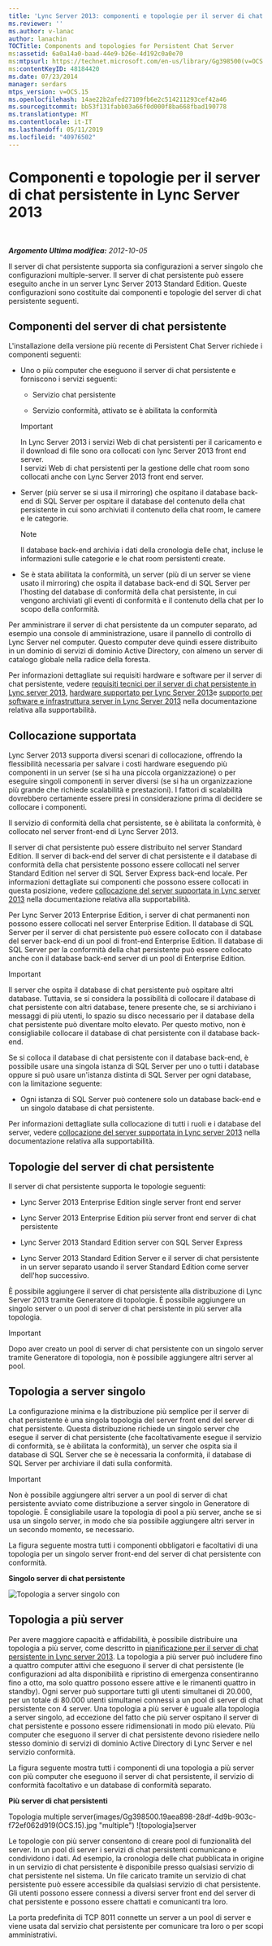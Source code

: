 ```yaml
---
title: 'Lync Server 2013: componenti e topologie per il server di chat persistente'
ms.reviewer: ''
ms.author: v-lanac
author: lanachin
TOCTitle: Components and topologies for Persistent Chat Server
ms:assetid: 6a0a14a0-baad-44e9-b26e-4d192c0a0e70
ms:mtpsurl: https://technet.microsoft.com/en-us/library/Gg398500(v=OCS.15)
ms:contentKeyID: 48184420
ms.date: 07/23/2014
manager: serdars
mtps_version: v=OCS.15
ms.openlocfilehash: 14ae22b2afed27109fb6e2c514211293cef42a46
ms.sourcegitcommit: bb53f131fabb03a66f0d000f8ba668fbad190778
ms.translationtype: MT
ms.contentlocale: it-IT
ms.lasthandoff: 05/11/2019
ms.locfileid: "40976502"
---
```

<div data-xmlns="http://www.w3.org/1999/xhtml">

<div class="topic" data-xmlns="http://www.w3.org/1999/xhtml" data-msxsl="urn:schemas-microsoft-com:xslt" data-cs="http://msdn.microsoft.com/en-us/">

<div data-asp="http://msdn2.microsoft.com/asp">

# <a name="components-and-topologies-for-persistent-chat-server-in-lync-server-2013"></a>Componenti e topologie per il server di chat persistente in Lync Server 2013

</div>

<div id="mainSection">

<div id="mainBody">

<span> </span>

_**Argomento Ultima modifica:** 2012-10-05_

Il server di chat persistente supporta sia configurazioni a server singolo che configurazioni multiple-server. Il server di chat persistente può essere eseguito anche in un server Lync Server 2013 Standard Edition. Queste configurazioni sono costituite dai componenti e topologie del server di chat persistente seguenti.

<div>

## <a name="persistent-chat-server-components"></a>Componenti del server di chat persistente

L'installazione della versione più recente di Persistent Chat Server richiede i componenti seguenti:

  - Uno o più computer che eseguono il server di chat persistente e forniscono i servizi seguenti:
    
      - Servizio chat persistente
    
      - Servizio conformità, attivato se è abilitata la conformità
    
    <div>
    

    > [!IMPORTANT]  
    > In Lync Server 2013 i servizi Web di chat persistenti per il caricamento e il download di file sono ora collocati&nbsp;con lync Server 2013 front end server.<BR>I servizi Web di chat persistenti per la gestione delle chat room sono collocati anche&nbsp;con Lync Server 2013 front end server.

    
    </div>

  - Server (più server se si usa il mirroring) che ospitano il database back-end di SQL Server per ospitare il database del contenuto della chat persistente in cui sono archiviati il contenuto della chat room, le camere e le categorie.
    
    <div>
    

    > [!NOTE]  
    > Il database back-end archivia i dati della cronologia delle chat, incluse le informazioni sulle categorie e le chat room persistenti create.

    
    </div>

  - Se è stata abilitata la conformità, un server (più di un server se viene usato il mirroring) che ospita il database back-end di SQL Server per l'hosting del database di conformità della chat persistente, in cui vengono archiviati gli eventi di conformità e il contenuto della chat per lo scopo della conformità.

Per amministrare il server di chat persistente da un computer separato, ad esempio una console di amministrazione, usare il pannello di controllo di Lync Server nel computer. Questo computer deve quindi essere distribuito in un dominio di servizi di dominio Active Directory, con almeno un server di catalogo globale nella radice della foresta.

Per informazioni dettagliate sui requisiti hardware e software per il server di chat persistente, vedere [requisiti tecnici per il server di chat persistente in Lync server 2013](lync-server-2013-technical-requirements-for-persistent-chat-server.md), [hardware supportato per Lync Server 2013](lync-server-2013-supported-hardware.md)e [supporto per software e infrastruttura server in Lync Server 2013](lync-server-2013-server-software-and-infrastructure-support.md) nella documentazione relativa alla supportabilità.

</div>

<div>

## <a name="supported-collocation"></a>Collocazione supportata

Lync Server 2013 supporta diversi scenari di collocazione, offrendo la flessibilità necessaria per salvare i costi hardware eseguendo più componenti in un server (se si ha una piccola organizzazione) o per eseguire singoli componenti in server diversi (se si ha un organizzazione più grande che richiede scalabilità e prestazioni). I fattori di scalabilità dovrebbero certamente essere presi in considerazione prima di decidere se collocare i componenti.

Il servizio di conformità della chat persistente, se è abilitata la conformità, è collocato nel server front-end di Lync Server 2013.

Il server di chat persistente può essere distribuito nel server Standard Edition. Il server di back-end del server di chat persistente e il database di conformità della chat persistente possono essere collocati nel server Standard Edition nel server di SQL Server Express back-end locale. Per informazioni dettagliate sui componenti che possono essere collocati in questa posizione, vedere [collocazione del server supportata in Lync server 2013](lync-server-2013-supported-server-collocation.md) nella documentazione relativa alla supportabilità.

Per Lync Server 2013 Enterprise Edition, i server di chat permanenti non possono essere collocati nel server Enterprise Edition. Il database di SQL Server per il server di chat persistente può essere collocato con il database del server back-end di un pool di front-end Enterprise Edition. Il database di SQL Server per la conformità della chat persistente può essere collocato anche con il database back-end server di un pool di Enterprise Edition.

<div>


> [!IMPORTANT]  
> Il server che ospita il database di chat persistente può ospitare altri database. Tuttavia, se si considera la possibilità di collocare il database di chat persistente con altri database, tenere presente che, se si archiviano i messaggi di più utenti, lo spazio su disco necessario per il database della chat persistente può diventare molto elevato. Per questo motivo, non è consigliabile collocare il database di chat persistente con il database back-end.



</div>

Se si colloca il database di chat persistente con il database back-end, è possibile usare una singola istanza di SQL Server per uno o tutti i database oppure si può usare un'istanza distinta di SQL Server per ogni database, con la limitazione seguente:

  - Ogni istanza di SQL Server può contenere solo un database back-end e un singolo database di chat persistente.

Per informazioni dettagliate sulla collocazione di tutti i ruoli e i database del server, vedere [collocazione del server supportata in Lync server 2013](lync-server-2013-supported-server-collocation.md) nella documentazione relativa alla supportabilità.

</div>

<div>

## <a name="persistent-chat-server-topologies"></a>Topologie del server di chat persistente

Il server di chat persistente supporta le topologie seguenti:

  - Lync Server 2013 Enterprise Edition single server front end server

  - Lync Server 2013 Enterprise Edition più server front end server di chat persistente

  - Lync Server 2013 Standard Edition server con SQL Server Express

  - Lync Server 2013 Standard Edition Server e il server di chat persistente in un server separato usando il server Standard Edition come server dell'hop successivo.

È possibile aggiungere il server di chat persistente alla distribuzione di Lync Server 2013 tramite Generatore di topologie. È possibile aggiungere un singolo server o un pool di server di chat persistente in più server alla topologia.

<div>


> [!IMPORTANT]  
> Dopo aver creato un pool di server di chat persistente con un singolo server tramite Generatore di topologia, non è possibile aggiungere altri server al pool.



</div>

<div>

## <a name="single-server-topology"></a>Topologia a server singolo

La configurazione minima e la distribuzione più semplice per il server di chat persistente è una singola topologia del server front end del server di chat persistente. Questa distribuzione richiede un singolo server che esegue il server di chat persistente (che facoltativamente esegue il servizio di conformità, se è abilitata la conformità), un server che ospita sia il database di SQL Server che se è necessaria la conformità, il database di SQL Server per archiviare il dati sulla conformità.

<div>


> [!IMPORTANT]  
> Non è possibile aggiungere altri server a un pool di server di chat persistente avviato come distribuzione a server singolo in Generatore di topologie. È consigliabile usare la topologia di pool a più server, anche se si usa un singolo server, in modo che sia possibile aggiungere altri server in un secondo momento, se necessario.



</div>

La figura seguente mostra tutti i componenti obbligatori e facoltativi di una topologia per un singolo server front-end del server di chat persistente con conformità.

**Singolo server di chat persistente**

![Topologia a server singolo con](images/Gg398500.9168fa52-61e0-4d17-a14d-45fd32e81456(OCS.15).jpg "topologia del servizio conformità Single Server con servizio conformità")

</div>

<div>

## <a name="multiple-server-topology"></a>Topologia a più server

Per avere maggiore capacità e affidabilità, è possibile distribuire una topologia a più server, come descritto in [pianificazione per il server di chat persistente in Lync server 2013](lync-server-2013-planning-for-persistent-chat-server.md). La topologia a più server può includere fino a quattro computer attivi che eseguono il server di chat persistente (le configurazioni ad alta disponibilità e ripristino di emergenza consentiranno fino a otto, ma solo quattro possono essere attive e le rimanenti quattro in standby). Ogni server può supportare tutti gli utenti simultanei di 20.000, per un totale di 80.000 utenti simultanei connessi a un pool di server di chat persistente con 4 server. Una topologia a più server è uguale alla topologia a server singolo, ad eccezione del fatto che più server ospitano il server di chat persistente e possono essere ridimensionati in modo più elevato. Più computer che eseguono il server di chat persistente devono risiedere nello stesso dominio di servizi di dominio Active Directory di Lync Server e nel servizio conformità.

La figura seguente mostra tutti i componenti di una topologia a più server con più computer che eseguono il server di chat persistente, il servizio di conformità facoltativo e un database di conformità separato.

**Più server di chat persistenti**

Topologia multiple server(images/Gg398500.19aea898-28df-4d9b-903c-f72ef062d919(OCS.15).jpg "multiple") ![topologia]server

Le topologie con più server consentono di creare pool di funzionalità del server. In un pool di server i servizi di chat persistenti comunicano e condividono i dati. Ad esempio, la cronologia delle chat pubblicata in origine in un servizio di chat persistente è disponibile presso qualsiasi servizio di chat persistente nel sistema. Un file caricato tramite un servizio di chat persistente può essere accessibile da qualsiasi servizio di chat persistente. Gli utenti possono essere connessi a diversi server front end del server di chat persistente e possono essere chattati e comunicanti tra loro.

La porta predefinita di TCP 8011 connette un server a un pool di server e viene usata dal servizio chat persistente per comunicare tra loro o per scopi amministrativi.

</div>

</div>

</div>

<span> </span>

</div>

</div>

</div>

